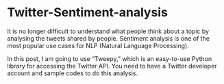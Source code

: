 # Twitter-Sentiment-analysis</br>
It is no longer difficult to understand what people think about a topic by analysing the tweets shared by people. Sentiment analysis is one of the most popular use cases for NLP (Natural Language Processing).</br>

In this post, I am going to use “Tweepy,” which is an easy-to-use Python library for accessing the Twitter API. You need to have a Twitter developer account and sample codes to do this analysis.
